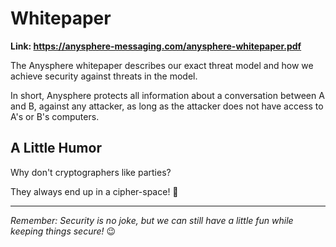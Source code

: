 # Whitepaper

**Link: https://anysphere-messaging.com/anysphere-whitepaper.pdf**

The Anysphere whitepaper describes our exact threat model and how we achieve security against threats in the model.

In short, Anysphere protects all information about a conversation between A and B, against any attacker, as long as the attacker does not have access to A's or B's computers.

## A Little Humor

Why don't cryptographers like parties? 

They always end up in a cipher-space! 🔐

---
*Remember: Security is no joke, but we can still have a little fun while keeping things secure!* 😉
